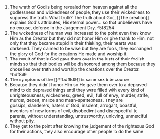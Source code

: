 1. The wrath of God is being revealed from heaven against all the godlessness and wickedness of people, they use their wickedness to suppress the truth. What truth? The truth about God,  [[The creation]] explains God's attributes, His eternal power... so that unbelievers have no excuse, defense in the Judgement Day. ^5f8254
2. The wickedness of human was increased to the point even they know Him as the Creator but they did not honor Him or give thank to Him, not only that they became stupid in their thinking, their hearts was darkened. They claimed to be wise but they are fools, they exchanged the glory of God for the creations He made and worship it.
3. The result of that is God gave them over in the lusts of their foolish minds so that their bodies will be dishonored among them because they chose lies over truth and worship the creations over the Creator. ^bdf8d9
4. The symptoms of the [[#^bdf8d9]] is same sex intercourse
5. Because they didn't honor Him so He gave them over to a depraved mind to do depraved things until they were filled with every kind of unrighteousness, wickedness, greed, evil, full of envy, murder, strife, murder, deceit, malice and mean-spiritedness. They are gossips, slanderers, haters of God, insolent, arrogant, boastful, inventors of new forms of evil, disobedient and disrespectful to parents, without understanding, untrustworthy, unloving, unmerciful without pity.
6. They get to the point after knowing the judgement of the righteous God for their actions, they also encourage other people to do the same
